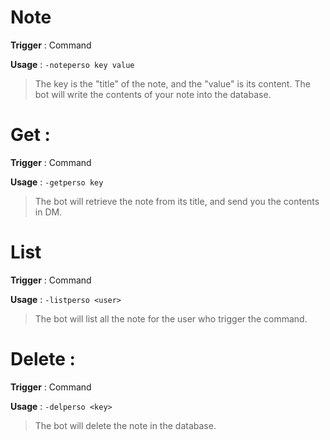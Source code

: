 # Note
**Trigger** : Command

**Usage** : `-noteperso key value`

> The key is the "title" of the note, and the "value" is its content.
The bot will write the contents of your note into the database.

# Get :
**Trigger** : Command

**Usage** : `-getperso key`
> The bot will retrieve the note from its title, and send you the contents in DM.

# List
**Trigger** : Command

**Usage** : `-listperso <user>`
> The bot will list all the note for the user who trigger the command.

# Delete :
**Trigger** : Command

**Usage** : `-delperso <key>`
> The bot will delete the note in the database. 
